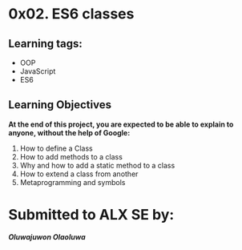 # 0x02. ES6 classes

## Learning tags:

- OOP
- JavaScript
- ES6

## Learning Objectives

**At the end of this project, you are expected to be able to explain to anyone, without the help of Google:**

1. How to define a Class
2. How to add methods to a class
3. Why and how to add a static method to a class
4. How to extend a class from another
5. Metaprogramming and symbols

# Submitted to ALX SE by:

**_Oluwajuwon Olaoluwa_**
